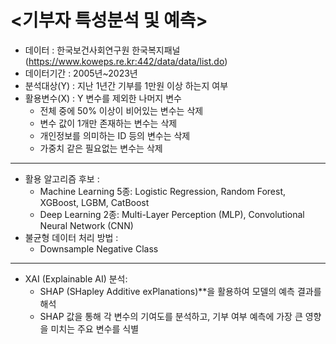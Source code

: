 # <기부자 특성분석 및 예측>

* 데이터 : 한국보건사회연구원 한국복지패널 (https://www.koweps.re.kr:442/data/data/list.do)
* 데이터기간 : 2005년~2023년
* 분석대상(Y) : 지난 1년간 기부를 1만원 이상 하는지 여부
* 활용변수(X) : Y 변수를 제외한 나머지 변수
    * 전체 중에 50% 이상이 비어있는 변수는 삭제
    * 변수 값이 1개만 존재하는 변수는 삭제
    * 개인정보를 의미하는 ID 등의 변수는 삭제
    * 가중치 같은 필요없는 변수는 삭제
---
* 활용 알고리즘 후보 :
    * Machine Learning 5종: Logistic Regression, Random Forest, XGBoost, LGBM, CatBoost
    * Deep Learning 2종: Multi-Layer Perception (MLP), Convolutional Neural Network (CNN)
* 불균형 데이터 처리 방법 :
    * Downsample Negative Class
---
* XAI (Explainable AI) 분석:
   * SHAP (SHapley Additive exPlanations)**을 활용하여 모델의 예측 결과를 해석
   * SHAP 값을 통해 각 변수의 기여도를 분석하고, 기부 여부 예측에 가장 큰 영향을 미치는 주요 변수를 식별
